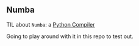 ## Numba

TIL about `Numba`: a [Python Compiler](https://www.intel.com/content/dam/www/public/us/en/documents/presentation/hol-stan-seibert-accel-python-thr-prof-tun-comp-numba-tut.pdf)

Going to play around with it in this repo to test out.


